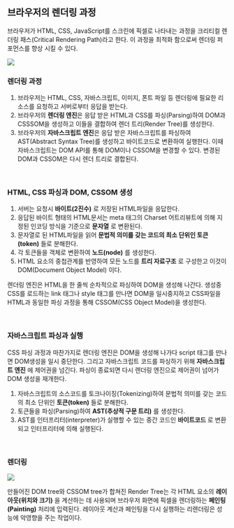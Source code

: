 ## 브라우저의 렌더링 과정

브라우저가 HTML, CSS, JavaScript를 스크린에 픽셀로 나타내는 과정을 크리티컬 렌더링 패스(Critical Rendering Path)라고 한다. 이 과정을 최적화 함으로써 렌더링 퍼포먼스를 향상 시킬 수 있다.

![](https://img1.daumcdn.net/thumb/R1280x0/?scode=mtistory2&fname=https%3A%2F%2Fblog.kakaocdn.net%2Fdn%2FcBFVi9%2FbtrbJcog0kh%2Fu48oBgzm32AU8k7dqsM9xK%2Fimg.png)

### 렌더링 과정

1. 브라우저는 HTML, CSS, 자바스크립트, 이미지, 폰트 파일 등 렌더링에 필요한 리소스를 요청하고 서버로부터 응답을 받는다.
2. 브라우저의 **렌더링 엔진**은 응답 받은 HTML과 CSS를 파싱(Parsing)하여 DOM과 CSSSOM을 생성하고 이들을 결합하여 렌더 트리(Render Tree)를 생성한다.
3. 브라우저의 **자바스크립트 엔진**은 응답 받은 자바스크립트를 파싱하여 AST(Abstract Syntax Tree)를 생성하고 바이트코드로 변환하여 실행한다. 이때 자바스크립트는 DOM API를 통해 DOM이나 CSSOM을 변경할 수 있다. 변경된 DOM과 CSSOM은 다시 렌더 트리로 결합된다.

<br>

### HTML, CSS 파싱과 DOM, CSSOM 생성

1. 서버는 요청시 **바이트(2진수)** 로 저장된 HTML파일을 응답한다.
2. 응답된 바이트 형태의 HTML문서는 meta 태그의 Charset 어트리뷰트에 의해 지정된 인코딩 방식을 기준으로 **문자열** 로 변환된다.
3. 문자열로 된 HTML파일을 읽어 **문법적 의미를 갖는 코드의 최소 단위인 토큰(token)** 들로 분해한다.
4. 각 토큰들을 객체로 변환하여 **노드(node)** 를 생성한다.
5. HTML 요소의 중첩관계를 반영하여 모든 노드를 **트리 자료구조** 로 구성한고 이것이 DOM(Document Object Model) 이다.

렌더링 엔진은 HTML을 한 줄씩 순차적으로 파싱하여 DOM을 생성해 나간다. 생성중 CSS를 로드하는 link 태그나 style 태그를 만나면 DOM을 일시중지하고 CSS파일을 HTML과 동일한 파싱 과정을 통해 CSSOM(CSS Object Model)을 생성한다.

<br>

### 자바스크립트 파싱과 실행

CSS 파싱 과정과 마찬가지로 렌더링 엔진은 DOM을 생성해 나가다 script 태그를 만나면 DOM생성을 일시 중단한다. 그리고 자바스크립트 코드를 파싱하기 위해 **자바스크립트 엔진** 에 제어권을 넘긴다. 파싱이 종료되면 다시 렌더링 엔진으로 제어권이 넘어가 DOM 생성을 재개한다.

1. 자바스크립트의 소스코드를 토크나이징(Tokenizing)하여 문법적 의미를 갖는 코드의 최소 단위인 **토큰(token)** 들로 분해한다.
2. 토큰들을 파싱(Parsing)하여 **AST(추상적 구문 트리)** 를 생성한다.
3. AST를 인터프리터(interpreter)가 실행할 수 있는 중간 코드인 **바이트코드** 로 변환되고 인터프리터에 의해 실행된다.

<br>

### 렌더링

![](https://alledy.netlify.app/static/bc39d083b5110a801ff7900922055d1f/606d7/1.png)

만들어진 DOM tree와 CSSOM tree가 합쳐진 Render Tree는 각 HTML 요소의 **레이아웃(위치와 크기)** 을 계산하는 데 사용되며 브라우저 화면에 픽셀을 렌더링하는 **페인팅(Painting)** 처리에 입력된다. 레이아웃 계산과 페인팅을 다시 실행하는 리렌더링은 성능에 악영향을 주는 작업이다.
